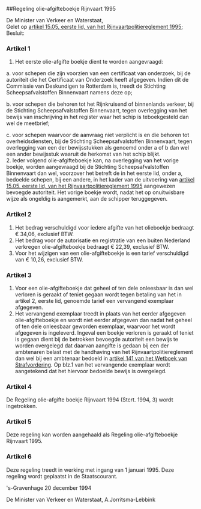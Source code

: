 <meta http-equiv='Content-Type' content='text/html; charset=utf-8' />

##Regeling olie-afgifteboekje Rijnvaart 1995

De Minister van Verkeer en Waterstaat,  
Gelet op [artikel 15.05, eerste lid, van het Rijnvaartpolitiereglement 1995](../../../../../../KB/rijnvaartpolitiereglement/1995/BWBR0006923/README.md);
Besluit:    

### Artikel  1  

1.  Het eerste olie-afgifte boekje dient te worden aangevraagd: 

a. voor schepen die zijn voorzien van een certificaat van onderzoek, bij de autoriteit die het Certificaat van Onderzoek heeft afgegeven. Indien dit de Commissie van Deskundigen te Rotterdam is, treedt de Stichting Scheepsafvalstoffen Binnenvaart namens deze op;  

b. voor schepen die behoren tot het Rijnkruisend of binnenlands verkeer, bij de Stichting Scheepsafvalstoffen Binnenvaart, tegen overlegging van het bewijs van inschrijving in het register waar het schip is teboekgesteld dan wel de meetbrief;  

c. voor schepen waarvoor de aanvraag niet verplicht is en die behoren tot overheidsdiensten, bij de Stichting Scheepsafvalstoffen Binnenvaart, tegen overlegging van een der bewijsstukken als genoemd onder a of b dan wel een ander bewijsstuk waaruit de herkomst van het schip blijkt.     
2.  Ieder volgend olie-afgifteboekje kan, na overlegging van het vorige boekje, worden aangevraagd bij de Stichting Scheepsafvalstoffen Binnenvaart dan wel, voorzover het betreft de in het eerste lid, onder a, bedoelde schepen, bij een andere, in het kader van de uitvoering van [artikel 15.05, eerste lid, van het Rijnvaartpolitiereglement 1995](../../../../../../KB/rijnvaartpolitiereglement/1995/BWBR0006923/README.md) aangewezen bevoegde autoriteit. Het vorige boekje wordt, nadat het op onuitwisbare wijze als ongeldig is aangemerkt, aan de schipper teruggegeven.   

### Artikel  2  

1.  Het bedrag verschuldigd voor iedere afgifte van het olieboekje bedraagt € 34,06, exclusief BTW.   
2.  Het bedrag voor de autorisatie en registratie van een buiten Nederland verkregen olie-afgifteboekje bedraagt € 22,39, exclusief BTW.   
3.  Voor het wijzigen van een olie-afgifteboekje is een tarief verschuldigd van € 10,26, exclusief BTW.   

### Artikel  3  

1.  Voor een olie-afgifteboekje dat geheel of ten dele onleesbaar is dan wel verloren is geraakt of teniet gegaan wordt tegen betaling van het in artikel 2, eerste lid, genoemde tarief een vervangend exemplaar afgegeven.   
2.  Het vervangend exemplaar treedt in plaats van het eerder afgegeven olie-afgifteboekje en wordt niet eerder afgegeven dan nadat het geheel of ten dele onleesbaar geworden exemplaar, waarvoor het wordt afgegeven is ingeleverd. Ingeval een boekje verloren is geraakt of teniet is gegaan dient bij de betrokken bevoegde autoriteit een bewijs te worden overgelegd dat daarvan aangifte is gedaan bij een der ambtenaren belast met de handhaving van het Rijnvaartpolitiereglement dan wel bij een ambtenaar bedoeld in [artikel 141 van het Wetboek van Strafvordering](../../../../../../wet/wet/van/15/januari/1921/BWBR0001903/README.md). Op blz.1 van het vervangende exemplaar wordt aangetekend dat het hiervoor bedoelde bewijs is overgelegd.   

### Artikel  4  

De Regeling olie-afgifte boekje Rijnvaart 1994 (Stcrt. 1994, 3) wordt ingetrokken.  

### Artikel  5  

Deze regeling kan worden aangehaald als Regeling olie-afgifteboekje Rijnvaart 1995.  

### Artikel  6  

Deze regeling treedt in werking met ingang van 1 januari 1995. Deze regeling wordt geplaatst in de Staatscourant.  

's-Gravenhage 
20 december 1994    

De 
Minister van Verkeer en Waterstaat, 
A.Jorritsma-Lebbink    
